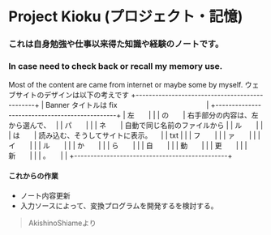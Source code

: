 # Project Kioku (プロジェクト・記憶)
### これは自身勉強や仕事以来得た知識や経験のノートです。
### In case need to check back or recall my memory use.

Most of the content are came from internet or maybe some by myself.
ウェブサイトのデザインは以下の考えです
+-----------------------------------------------+
|      Banner タイトルは fix 　　　　　　　　　　　　 |
+-----------------------------------------------+
| 左　　|                                        |
| の　　|   右手部分の内容は、左から選んで、　         |
| パ　　|                                        |
| ネ　　|    自動で同じ名前のファイルから             |
| ル　　|                                        |
| は　　|    読み込む、そうしてサイトに表示。        　|
| txt  |                                        |
| フ　　|                                        |
| ァ　　|                                        |
| イ　　|                                        |
| ル　　|                                        |
| か　　|                                        |
| ら　　|                                        |
| 自　　|                                        |
| 動　　|                                        |
| 更　　|                                        |
| 新　　|                                        |
| 。　　|                                        |
+-----------------------------------------------+

#### これからの作業

* ノート内容更新
* 入力ソースによって、変換プログラムを開発するを検討する。



> AkishinoShiameより